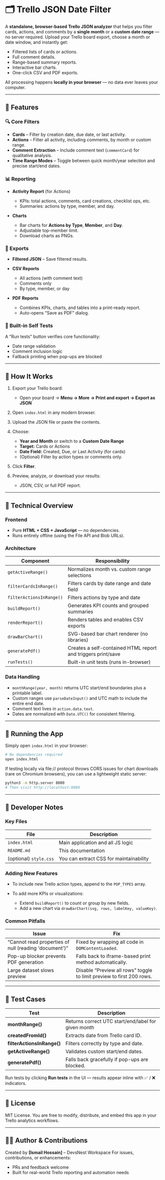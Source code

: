 

# 🗂️ Trello JSON Date Filter

A **standalone, browser-based Trello JSON analyzer** that helps you filter cards, actions, and comments by a **single month** or a **custom date range** — no server required.
Upload your Trello board export, choose a month or date window, and instantly get:

* Filtered lists of cards or actions.
* Full comment details.
* Range-based summary reports.
* Interactive bar charts.
* One-click CSV and PDF exports.

All processing happens **locally in your browser** — no data ever leaves your computer.

---

## 🚀 Features

### 🔍 Core Filters

* **Cards** – Filter by creation date, due date, or last activity.
* **Actions** – Filter all activity, including comments, by month or custom range.
* **Comment Extraction** – Include comment text (`commentCard`) for qualitative analysis.
* **Time Range Modes** – Toggle between quick month/year selection and precise start/end dates.

### 📊 Reporting

* **Activity Report** (for Actions)

  * KPIs: total actions, comments, card creations, checklist ops, etc.
  * Summaries: actions by type, member, and day.
* **Charts**

  * Bar charts for **Actions by Type**, **Member**, and **Day**.
  * Adjustable top-member limit.
  * Download charts as PNGs.

### 📄 Exports

* **Filtered JSON** – Save filtered results.
* **CSV Reports**

  * All actions (with comment text)
  * Comments only
  * By type, member, or day
* **PDF Reports**

  * Combines KPIs, charts, and tables into a print-ready report.
  * Auto-opens “Save as PDF” dialog.

### 🧪 Built-in Self Tests

A “Run tests” button verifies core functionality:

* Date range validation
* Comment inclusion logic
* Fallback printing when pop-ups are blocked

---

## 🧩 How It Works

1. Export your Trello board:

   * Open your board → **Menu → More → Print and export → Export as JSON**
2. Open `index.html` in any modern browser.
3. Upload the JSON file or paste the contents.
4. Choose:

   * **Year and Month** or switch to a **Custom Date Range**
   * **Target:** Cards or Actions
   * **Date Field:** Created, Due, or Last Activity (for cards)
   * (Optional) Filter by action types or comments only.
5. Click **Filter**.
6. Preview, analyze, or download your results:

   * JSON, CSV, or full PDF report.

---

## 🧱 Technical Overview

### Frontend

* Pure **HTML + CSS + JavaScript** — no dependencies.
* Runs entirely offline (using the File API and Blob URLs).

### Architecture

| Component                 | Responsibility                                               |
| ------------------------- | ------------------------------------------------------------ |
| `getActiveRange()`        | Normalizes month vs. custom range selections                 |
| `filterCardsInRange()`    | Filters cards by date range and date field                   |
| `filterActionsInRange()`  | Filters actions by type and date                             |
| `buildReport()`           | Generates KPI counts and grouped summaries                   |
| `renderReport()`          | Renders tables and enables CSV exports                       |
| `drawBarChart()`          | SVG-based bar chart renderer (no libraries)                  |
| `generatePdf()`           | Creates a self-contained HTML report and triggers print/save |
| `runTests()`              | Built-in unit tests (runs in-browser)                        |

### Data Handling

* `monthRange(year, month)` returns UTC start/end boundaries plus a printable label.
* Custom ranges use `parseDateInput()` and UTC math to include the entire end date.
* Comment text lives in `action.data.text`.
* Dates are normalized with `Date.UTC()` for consistent filtering.

---

## 🧪 Running the App

Simply open `index.html` in your browser:

```bash
# No dependencies required
open index.html
```

If testing locally via file:// protocol throws CORS issues for chart downloads (rare on Chromium browsers), you can use a lightweight static server:

```bash
python3 -m http.server 8080
# Then visit http://localhost:8080
```

---

## 🧠 Developer Notes

### Key Files

| File                   | Description                             |
| ---------------------- | --------------------------------------- |
| `index.html`           | Main application and all JS logic       |
| `README.md`            | This documentation                      |
| (optional) `style.css` | You can extract CSS for maintainability |

### Adding New Features

* To include new Trello action types, append to the `POP_TYPES` array.
* To add more KPIs or visualizations:

  * Extend `buildReport()` to count or group by new fields.
  * Add a new chart via `drawBarChart(svg, rows, labelKey, valueKey)`.

### Common Pitfalls

| Issue                                                 | Fix                                                                   |
| ----------------------------------------------------- | --------------------------------------------------------------------- |
| “Cannot read properties of null (reading 'document')” | Fixed by wrapping all code in `DOMContentLoaded`.                     |
| Pop-up blocker prevents PDF generation                | Falls back to iframe-based print method automatically.                |
| Large dataset slows preview                           | Disable “Preview all rows” toggle to limit preview to first 200 rows. |

---

## 📘 Test Cases

| Test                        | Description                                         |
| --------------------------- | --------------------------------------------------- |
| **monthRange()**            | Returns correct UTC start/end/label for given month |
| **createdFromId()**         | Extracts date from Trello card ID.                  |
| **filterActionsInRange()**  | Filters correctly by type and date.                 |
| **getActiveRange()**        | Validates custom start/end dates.                   |
| **generatePdf()**           | Falls back gracefully if pop-ups are blocked.       |

Run tests by clicking **Run tests** in the UI — results appear inline with ✅ / ❌ indicators.

---

## 📄 License

MIT License.
You are free to modify, distribute, and embed this app in your Trello analytics workflows.

---

## 👨‍💻 Author & Contributions

Created by **[Ismail Hossain]** – DevsNest Workspace
For issues, contributions, or enhancements:

* PRs and feedback welcome
* Built for real-world Trello reporting and automation needs


